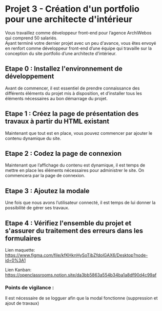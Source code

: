 # Projet 3 - Création d'un portfolio pour une architecte d'intérieur

Vous travaillez comme développeur front-end pour l’agence ArchiWebos qui comprend 50 salariés.  
Ayant terminé votre dernier projet avec un peu d'avance, vous êtes envoyé en renfort comme développeur front-end d’une équipe qui travaille sur la conception du site portfolio d’une architecte d’intérieur.

## Etape 0 : Installez l'environnement de développement
Avant de commencer, il est essentiel de prendre connaissance des différents éléments du projet mis à disposition, et d’installer tous les éléments nécessaires au bon démarrage du projet. 

## Etape 1 : Créez la page de présentation des travaux à partir du HTML existant
Maintenant que tout est en place, vous pouvez commencer par ajouter le contenu dynamique du site. 

## Etape 2 : Codez la page de connexion 
Maintenant que l’affichage du contenu est dynamique, il est temps de mettre en place les éléments nécessaires pour administrer le site. On commencera par la page de connexion.

## Etape 3 : Ajoutez la modale
Une fois que nous avons l’utilisateur connecté, il est temps de lui donner la possibilité de gérer ses travaux.

## Etape 4 : Vérifiez l'ensemble du projet et s'assurer du traitement des erreurs dans les formulaires


Lien maquette: https://www.figma.com/file/kfKHknHySoTibZfdolGAX6/Desktop?node-id=0%3A1

Lien Kanban: https://openclassrooms.notion.site/da3bb5863a554b34ba1a8df90d4c99af

### Points de vigilance : 
Il est nécessaire de se logguer afin que la modal fonctionne (suppression et ajout de travaux)
